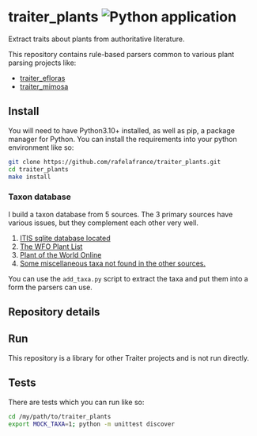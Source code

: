 # traiter_plants ![Python application](https://github.com/rafelafrance/traiter_plants/workflows/CI/badge.svg)
Extract traits about plants from authoritative literature.

This repository contains rule-based parsers common to various plant parsing projects like:
- [traiter_efloras](https://github.com/rafelafrance/traiter_efloras)
- [traiter_mimosa](https://github.com/rafelafrance/traiter_mimosa)

## Install
You will need to have Python3.10+ installed, as well as pip, a package manager for Python.
You can install the requirements into your python environment like so:
```bash
git clone https://github.com/rafelafrance/traiter_plants.git
cd traiter_plants
make install
```

### Taxon database

I build a taxon database from 5 sources. The 3 primary sources have various issues, but they complement each other very well.

1. [ITIS sqlite database located](https://www.itis.gov/downloads/index.html)
2. [The WFO Plant List](https://wfoplantlist.org/plant-list/classifications)
3. [Plant of the World Online](http://sftp.kew.org/pub/data-repositories/WCVP/)
4. [Some miscellaneous taxa not found in the other sources.](./plants/pylib/vocabulary/other_taxa.csv)

You can use the `add_taxa.py` script to extract the taxa and put them into a form the parsers can use.

## Repository details

## Run
This repository is a library for other Traiter projects and is not run directly.

## Tests
There are tests which you can run like so:
```bash
cd /my/path/to/traiter_plants
export MOCK_TAXA=1; python -m unittest discover
```
